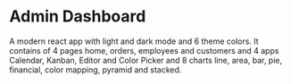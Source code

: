 # Admin Dashboard

A modern react app with light and dark mode and 6 theme colors. It contains of 
4 pages home, orders, employees and customers and 4 apps Calendar, Kanban, 
Editor and Color Picker and 8 charts line, area, bar, pie, financial, color 
mapping, pyramid and stacked.